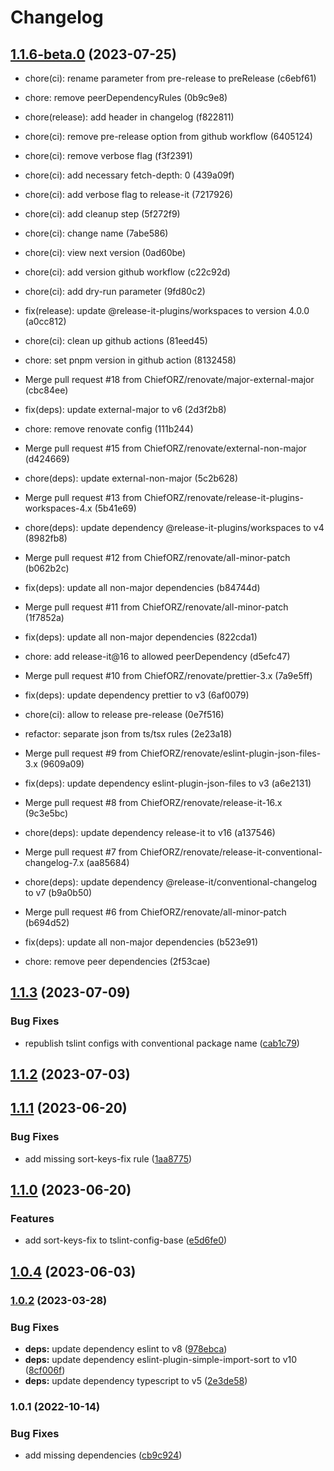 # Changelog

## [1.1.6-beta.0](https://github.com/ChiefORZ/code-styles/compare/1.1.5...1.1.6-beta.0) (2023-07-25)

* chore(ci): rename parameter from pre-release to preRelease (c6ebf61)
* chore: remove peerDependencyRules (0b9c9e8)
* chore(release): add header in changelog (f822811)
* chore(ci): remove pre-release option from github workflow (6405124)

* chore(ci): remove verbose flag (f3f2391)
* chore(ci): add necessary fetch-depth: 0 (439a09f)
* chore(ci): add verbose flag to release-it (7217926)
* chore(ci): add cleanup step (5f272f9)
* chore(ci): change name (7abe586)
* chore(ci): view next version (0ad60be)
* chore(ci): add version github workflow (c22c92d)
* chore(ci): add dry-run parameter (9fd80c2)
* fix(release): update @release-it-plugins/workspaces to version 4.0.0 (a0cc812)
* chore(ci): clean up github actions (81eed45)
* chore: set pnpm version in github action (8132458)
* Merge pull request #18 from ChiefORZ/renovate/major-external-major (cbc84ee)
* fix(deps): update external-major to v6 (2d3f2b8)
* chore: remove renovate config (111b244)
* Merge pull request #15 from ChiefORZ/renovate/external-non-major (d424669)
* chore(deps): update external-non-major (5c2b628)
* Merge pull request #13 from ChiefORZ/renovate/release-it-plugins-workspaces-4.x (5b41e69)
* chore(deps): update dependency @release-it-plugins/workspaces to v4 (8982fb8)
* Merge pull request #12 from ChiefORZ/renovate/all-minor-patch (b062b2c)
* fix(deps): update all non-major dependencies (b84744d)
* Merge pull request #11 from ChiefORZ/renovate/all-minor-patch (1f7852a)
* fix(deps): update all non-major dependencies (822cda1)
* chore: add release-it@16 to allowed peerDependency (d5efc47)
* Merge pull request #10 from ChiefORZ/renovate/prettier-3.x (7a9e5ff)
* fix(deps): update dependency prettier to v3 (6af0079)
* chore(ci): allow to release pre-release (0e7f516)
* refactor: separate json from ts/tsx rules (2e23a18)
* Merge pull request #9 from ChiefORZ/renovate/eslint-plugin-json-files-3.x (9609a09)
* fix(deps): update dependency eslint-plugin-json-files to v3 (a6e2131)
* Merge pull request #8 from ChiefORZ/renovate/release-it-16.x (9c3e5bc)
* chore(deps): update dependency release-it to v16 (a137546)
* Merge pull request #7 from ChiefORZ/renovate/release-it-conventional-changelog-7.x (aa85684)
* chore(deps): update dependency @release-it/conventional-changelog to v7 (b9a0b50)
* Merge pull request #6 from ChiefORZ/renovate/all-minor-patch (b694d52)
* fix(deps): update all non-major dependencies (b523e91)
* chore: remove peer dependencies (2f53cae)

## [1.1.3](https://github.com/ChiefORZ/code-styles/compare/1.1.2...1.1.3) (2023-07-09)


### Bug Fixes

* republish tslint configs with conventional package name ([cab1c79](https://github.com/ChiefORZ/code-styles/commit/cab1c7943d13c07dbdfecd490e43ae47bf04916d))

## [1.1.2](https://github.com/ChiefORZ/code-styles/compare/1.1.1...1.1.2) (2023-07-03)

## [1.1.1](https://github.com/ChiefORZ/tslint-config/compare/1.1.0...1.1.1) (2023-06-20)


### Bug Fixes

* add missing sort-keys-fix rule ([1aa8775](https://github.com/ChiefORZ/tslint-config/commit/1aa877581db8d03b0e7805be3381b017fd69a2ba))

## [1.1.0](https://github.com/ChiefORZ/tslint-config/compare/1.0.4...1.1.0) (2023-06-20)


### Features

* add sort-keys-fix to tslint-config-base ([e5d6fe0](https://github.com/ChiefORZ/tslint-config/commit/e5d6fe0bd4bc7b3e38f3faa8900b60866cce3db4))

## [1.0.4](https://github.com/ChiefORZ/tslint-config/compare/1.0.3...1.0.4) (2023-06-03)

### [1.0.2](https://github.com/ChiefORZ/tslint-config/compare/1.0.1...1.0.2) (2023-03-28)


### Bug Fixes

* **deps:** update dependency eslint to v8 ([978ebca](https://github.com/ChiefORZ/tslint-config/commit/978ebca0513431f148ecdad163b70fe7a44975b1))
* **deps:** update dependency eslint-plugin-simple-import-sort to v10 ([8cf006f](https://github.com/ChiefORZ/tslint-config/commit/8cf006ff1aadb76701df73dc08c4daf3f85f1cd1))
* **deps:** update dependency typescript to v5 ([2e3de58](https://github.com/ChiefORZ/tslint-config/commit/2e3de583c653010354f16be20931b0257bd5cf0f))

### 1.0.1 (2022-10-14)


### Bug Fixes

* add missing dependencies ([cb9c924](https://github.com/ChiefORZ/tslint-config/commit/cb9c924e020ed04d51bc7f9b0ff8ae5e83c4a089))